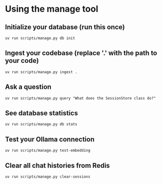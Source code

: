 # Using the manage tool

## Initialize your database (run this once)
`uv run scripts/manage.py db init`

## Ingest your codebase (replace '.' with the path to your code)
`uv run scripts/manage.py ingest .`

## Ask a question
`uv run scripts/manage.py query "What does the SessionStore class do?"`

## See database statistics
`uv run scripts/manage.py db stats`

## Test your Ollama connection
`uv run scripts/manage.py test-embedding`

## Clear all chat histories from Redis
`uv run scripts/manage.py clear-sessions`